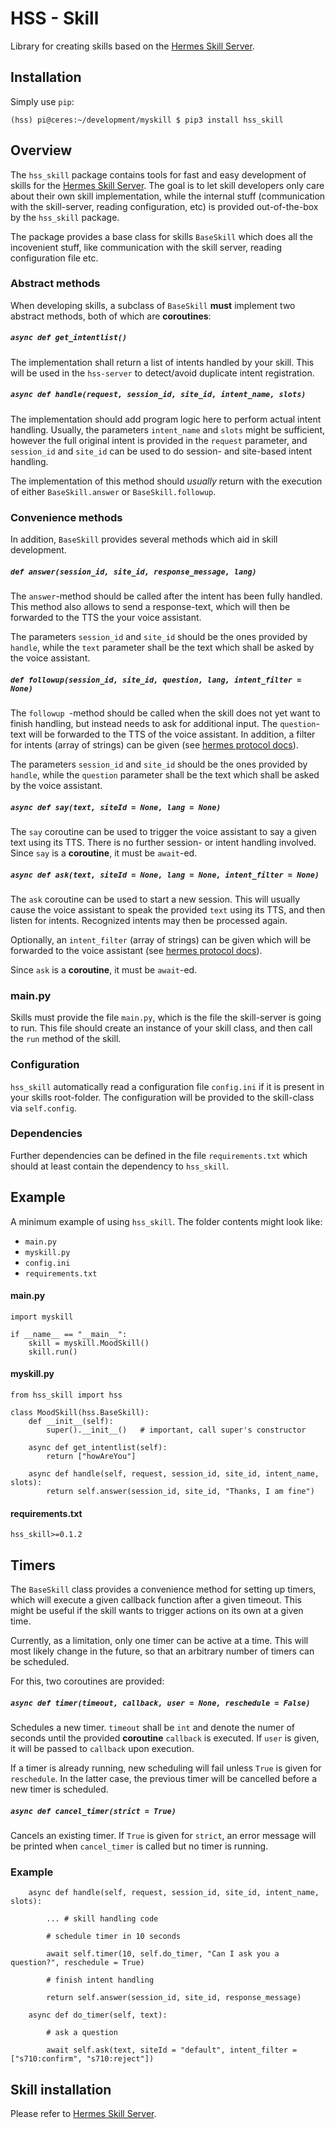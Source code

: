 # HSS - Skill

Library for creating skills based on the [Hermes Skill Server](https://github.com/patrickjane/hss-server).

## Installation

Simply use `pip`:

```
(hss) pi@ceres:~/development/myskill $ pip3 install hss_skill
```


## Overview
The `hss_skill` package contains tools for fast and easy development of skills for the [Hermes Skill Server](https://github.com/patrickjane/hss-server). The goal is to let skill developers only care about their own skill implementation, while the internal stuff (communication with the skill-server, reading configuration, etc) is provided out-of-the-box by the `hss_skill` package.

The package provides a base class for skills `BaseSkill` which does all the incovenient stuff, like communication with the skill server, reading configuration file etc.    

### Abstract methods
When developing skills, a subclass of `BaseSkill` **must** implement two abstract methods, both of which are **coroutines**:    

##### `async def get_intentlist()`

The implementation shall return a list of intents handled by your skill. This will be used in the `hss-server` to detect/avoid duplicate intent registration.


##### `async def handle(request, session_id, site_id, intent_name, slots)`

The implementation should add program logic here to perform actual intent handling. Usually, the parameters `intent_name` and `slots` might be sufficient, however the full original intent is provided in the `request` parameter, and `session_id` and `site_id` can be used to do session- and site-based intent handling.

The implementation of this method should *usually* return with the execution of either `BaseSkill.answer` or `BaseSkill.followup`.



### Convenience methods

In addition, `BaseSkill` provides several methods which aid in skill development.

##### `def answer(session_id, site_id, response_message, lang)`

The `answer`-method should be called after the intent has been fully handled. This method also allows to send a response-text, which will then be forwarded to the TTS the your voice assistant. 

The parameters `session_id` and `site_id` should be the ones provided by `handle`, while the `text` parameter shall be the text which shall be asked by the voice assistant.

##### `def followup(session_id, site_id, question, lang, intent_filter = None)`

The `followup `-method should be called when the skill does not yet want to finish handling, but instead needs to ask for additional input. The `question`-text will be forwarded to the TTS of the voice assistant. In addition, a filter for intents (array of strings) can be given (see [hermes protocol docs](https://docs.snips.ai/reference/dialogue#continue-session)).

The parameters `session_id` and `site_id` should be the ones provided by `handle`, while the `question` parameter shall be the text which shall be asked by the voice assistant.

##### `async def say(text, siteId = None, lang = None)`

The `say` coroutine can be used to trigger the voice assistant to say a given text using its TTS. There is no further session- or intent handling involved. Since `say` is a **coroutine**, it must be `await`-ed.

##### `async def ask(text, siteId = None, lang = None, intent_filter = None)`

The `ask` coroutine can be used to start a new session. This will usually cause the voice assistant to speak the provided `text` using its TTS, and then listen for intents. Recognized intents may then be processed again.

Optionally, an `intent_filter` (array of strings) can be given which will be forwarded to the voice assistant (see [hermes protocol docs](https://docs.snips.ai/reference/dialogue#start-session)).

Since `ask` is a **coroutine**, it must be `await`-ed.


### main.py

Skills must provide the file `main.py`, which is the file the skill-server is going to run. This file should create an instance of your skill class, and then call the `run` method of the skill.

### Configuration

`hss_skill` automatically read a configuration file `config.ini` if it is present in your skills root-folder. The configuration will be provided to the skill-class via `self.config`.

### Dependencies

Further dependencies can be defined in the file `requirements.txt` which should at least contain the dependency to `hss_skill`.


## Example

A minimum example of using `hss_skill`. The folder contents might look like:

- `main.py`
- `myskill.py`
- `config.ini`
- `requirements.txt`

#### main.py

```
import myskill

if __name__ == "__main__":
    skill = myskill.MoodSkill()
    skill.run()
```



#### myskill.py

```
from hss_skill import hss

class MoodSkill(hss.BaseSkill):
    def __init__(self):
        super().__init__()   # important, call super's constructor

    async def get_intentlist(self):
        return ["howAreYou"]

    async def handle(self, request, session_id, site_id, intent_name, slots):
        return self.answer(session_id, site_id, "Thanks, I am fine")
```

#### requirements.txt

```
hss_skill>=0.1.2
```

## Timers

The `BaseSkill` class provides a convenience method for setting up timers, which will execute a given callback function after a given timeout. This might be useful if the skill wants to trigger actions on its own at a given time.

Currently, as a limitation, only one timer can be active at a time. This will most likely change in the future, so that an arbitrary number of timers can be scheduled.

For this, two coroutines are provided:

##### `async def timer(timeout, callback, user = None, reschedule = False)`

Schedules a new timer. `timeout` shall be `int` and denote the numer of seconds until the provided **coroutine** `callback` is executed. If `user` is given, it will be passed to `callback` upon execution.

If a timer is already running, new scheduling will fail unless `True` is given for `reschedule`. In the latter case, the previous timer will be cancelled before a new timer is scheduled.

##### `async def cancel_timer(strict = True)`

Cancels an existing timer. If `True` is given for `strict`, an error message will be printed when `cancel_timer` is called but no timer is running.

### Example

```
    async def handle(self, request, session_id, site_id, intent_name, slots):
    
        ... # skill handling code
        
        # schedule timer in 10 seconds

        await self.timer(10, self.do_timer, "Can I ask you a question?", reschedule = True)
        
        # finish intent handling

        return self.answer(session_id, site_id, response_message)

    async def do_timer(self, text):
    
        # ask a question
        
        await self.ask(text, siteId = "default", intent_filter = ["s710:confirm", "s710:reject"])
```


## Skill installation
Please refer to [Hermes Skill Server](https://github.com/patrickjane/hss-server).